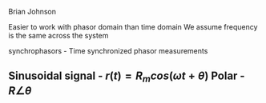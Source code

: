 Brian Johnson

Easier to work with phasor domain than time domain
We assume frequency is the same across the system

synchrophasors - Time synchronized phasor measurements


Sinusoidal signal - $r(t)=R_mcos(\omega t+\theta)$
Polar - $R\angle \theta$
- 
